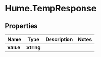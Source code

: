 # Hume.TempResponse

## Properties
Name | Type | Description | Notes
------------ | ------------- | ------------- | -------------
**value** | **String** |  | 


